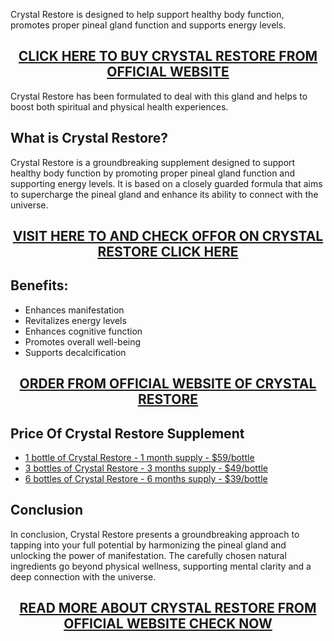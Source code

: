 <p>Crystal Restore is designed to help support healthy body function, promotes proper pineal gland function and supports energy levels.</p>
<h2 style="text-align: center;"><a href="https://sale365day.com/get-crystal-restore">CLICK HERE TO BUY CRYSTAL RESTORE FROM OFFICIAL WEBSITE</a></h2>
<p style="text-align: left;">Crystal Restore has been formulated to deal with this gland and helps to boost both spiritual and physical health experiences.</p>
<h2 style="text-align: left;">What is Crystal Restore?</h2>
<p style="text-align: left;">Crystal Restore is a groundbreaking supplement designed to support healthy body function by promoting proper pineal gland function and supporting energy levels. It is based on a closely guarded formula that aims to supercharge the pineal gland and enhance its ability to connect with the universe.</p>
<h2 style="text-align: center;"><a href="https://sale365day.com/get-crystal-restore">VISIT HERE TO AND CHECK OFFOR ON CRYSTAL RESTORE CLICK HERE</a></h2>
<h2 style="text-align: left;">Benefits:</h2>
<ul style="text-align: left;">
<li>Enhances manifestation</li>
<li>Revitalizes energy levels</li>
<li>Enhances cognitive function</li>
<li>Promotes overall well-being</li>
<li>Supports decalcification</li>
</ul>
<h2 style="text-align: center;"><a href="https://sale365day.com/get-crystal-restore">ORDER FROM OFFICIAL WEBSITE OF CRYSTAL RESTORE</a></h2>
<h2 style="text-align: left;">Price Of Crystal Restore Supplement</h2>
<ul style="text-align: left;">
<li><a href="https://sale365day.com/get-crystal-restore">1 bottle of Crystal Restore - 1 month supply - $59/bottle</a></li>
<li><a href="https://sale365day.com/get-crystal-restore">3 bottles of Crystal Restore - 3 months supply - $49/bottle</a></li>
<li><a href="https://sale365day.com/get-crystal-restore">6 bottles of Crystal Restore - 6 months supply - $39/bottle</a></li>
</ul>
<h2 style="text-align: left;">Conclusion</h2>
<p style="text-align: left;">In conclusion, Crystal Restore presents a groundbreaking approach to tapping into your full potential by harmonizing the pineal gland and unlocking the power of manifestation. The carefully chosen natural ingredients go beyond physical wellness, supporting mental clarity and a deep connection with the universe.</p>
<h2 style="text-align: center;"><a href="https://sale365day.com/get-crystal-restore">READ MORE ABOUT CRYSTAL RESTORE FROM OFFICIAL WEBSITE CHECK NOW</a></h2>
